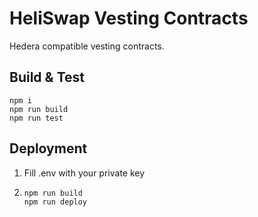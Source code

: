 # HeliSwap Vesting Contracts

Hedera compatible vesting contracts.

## Build & Test
```
npm i
npm run build
npm run test
```

## Deployment
1. Fill .env with your private key
2. 
   ```
   npm run build
   npm run deploy
   ```
